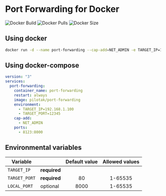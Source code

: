 # Port Forwarding for Docker
![Docker Build](https://github.com/pilotak/docker-port-forwarding/workflows/docker%20build/badge.svg) ![Docker Pulls](https://img.shields.io/docker/pulls/pilotak/port-forwarding) ![Docker Size](https://img.shields.io/docker/image-size/pilotak/port-forwarding?color=orange)


## Using docker
```sh
docker run -d --name port-forwarding --cap-add=NET_ADMIN -e TARGET_IP=192.168.1.100 -e TARGET_PORT=12345 -p 8123:8000 pilotak/port-forwarding
```

## Using docker-compose
```yaml
version: "3"
services:
  port-forwarding:
    container_name: port-forwarding
    restart: always
    image: pilotak/port-forwarding
    environment:
      - TARGET_IP=192.168.1.100
      - TARGET_PORT=12345
    cap-add:
      - NET_ADMIN
    ports:
      - 8123:8000
```

## Environmental variables
| Variable | | Default value | Allowed values |
| --- | --- | :---:| :---: |
| `TARGET_IP` | **required** | | |
| `TARGET_PORT` | **required** | 80 | 1-65535 |
| `LOCAL_PORT` | optional | 8000 | 1-65535 |
